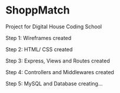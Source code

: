 # ShoppMatch
Project for Digital House Coding School

Step 1: Wireframes created

Step 2: HTML/ CSS created 

Step 3: Express, Views and Routes created

Step 4: Controllers and Middlewares created

Step 5: MySQL and Database creating...
